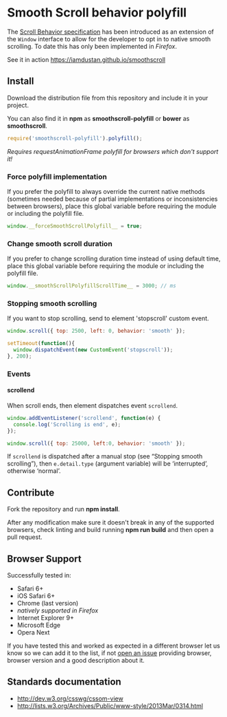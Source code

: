 # Smooth Scroll behavior polyfill

The [Scroll Behavior specification](https://developer.mozilla.org/en/docs/Web/CSS/scroll-behavior) has been introduced as an extension of the `Window` interface to allow for the developer to opt in to native smooth scrolling. To date this has only been implemented in _Firefox_.

See it in action https://iamdustan.github.io/smoothscroll


## Install

Download the distribution file from this repository and include it in your project.

You can also find it in **npm** as **smoothscroll-polyfill** or **bower** as **smoothscroll**.

```js
require('smoothscroll-polyfill').polyfill();
```

_Requires requestAnimationFrame polyfill for browsers which don't support it!_


### Force polyfill implementation

If you prefer the polyfill to always override the current native methods (sometimes needed because of partial implementations or inconsistencies between browsers), place this global variable before requiring the module or including the polyfill file.

```js
window.__forceSmoothScrollPolyfill__ = true;
```

### Change smooth scroll duration

If you prefer to change scrolling duration time instead of using default time, place this global variable before requiring the module or including the polyfill file.

```js
window.__smoothScrollPolyfillScrollTime__ = 3000; // ms
```

### Stopping smooth scrolling

If you want to stop scrolling, send to element 'stopscroll' custom event.

```js
window.scroll({ top: 2500, left: 0, behavior: 'smooth' });

setTimeout(function(){
  window.dispatchEvent(new CustomEvent('stopscroll'));
}, 200);
```

### Events

#### scrollend

When scroll ends, then element dispatches event `scrollend`.

```js
window.addEventListener('scrollend', function(e) {
  console.log('Scrolling is end', e);
});

window.scroll({ top: 25000, left:0, behavior: 'smooth' });
```

If `scrollend` is dispatched after a manual stop (see “Stopping smooth scrolling”), then `e.detail.type` (argument variable) will be ‘interrupted’, otherwise ‘normal’.

## Contribute

Fork the repository and run **npm install**.

After any modification make sure it doesn't break in any of the supported browsers, check linting and build running **npm run build** and then open a pull request.


## Browser Support

Successfully tested in:

- Safari 6+
- iOS Safari 6+
- Chrome (last version)
- _natively supported in Firefox_
- Internet Explorer 9+
- Microsoft Edge
- Opera Next

If you have tested this and worked as expected in a different browser let us know so we can add it to the list, if not [open an issue](https://github.com/iamdustan/smoothscroll/issues) providing browser, browser version and a good description about it.

## Standards documentation

- http://dev.w3.org/csswg/cssom-view
- http://lists.w3.org/Archives/Public/www-style/2013Mar/0314.html
